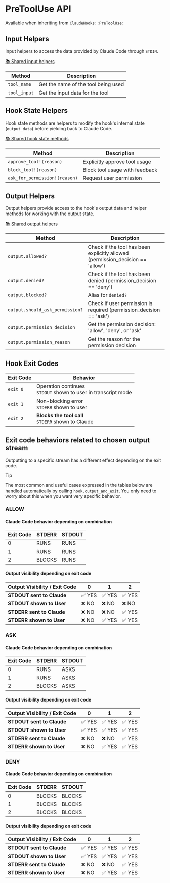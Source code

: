 # PreToolUse API

Available when inheriting from `ClaudeHooks::PreToolUse`:

## Input Helpers
Input helpers to access the data provided by Claude Code through `STDIN`.

[📚 Shared input helpers](COMMON.md#input-helpers)

| Method | Description |
|--------|-------------|
| `tool_name` | Get the name of the tool being used |
| `tool_input` | Get the input data for the tool |

## Hook State Helpers
Hook state methods are helpers to modify the hook's internal state (`output_data`) before yielding back to Claude Code.

[📚 Shared hook state methods](COMMON.md#hook-state-methods)

| Method | Description |
|--------|-------------|
| `approve_tool!(reason)` | Explicitly approve tool usage |
| `block_tool!(reason)` | Block tool usage with feedback |
| `ask_for_permission!(reason)` | Request user permission |

## Output Helpers
Output helpers provide access to the hook's output data and helper methods for working with the output state.

[📚 Shared output helpers](COMMON.md#output-helpers)

| Method | Description |
|--------|-------------|
| `output.allowed?` | Check if the tool has been explicitly allowed (permission_decision == 'allow') |
| `output.denied?` | Check if the tool has been denied (permission_decision == 'deny') |
| `output.blocked?` | Alias for `denied?` |
| `output.should_ask_permission?` | Check if user permission is required (permission_decision == 'ask') |
| `output.permission_decision` | Get the permission decision: 'allow', 'deny', or 'ask' |
| `output.permission_reason` | Get the reason for the permission decision |

## Hook Exit Codes

| Exit Code | Behavior |
|-----------|----------|
| `exit 0` | Operation continues<br/>`STDOUT` shown to user in transcript mode |
| `exit 1` | Non-blocking error<br/>`STDERR` shown to user |
| `exit 2` | **Blocks the tool call**<br/>`STDERR` shown to Claude |

## Exit code behaviors related to chosen output stream
Outputting to a specific stream has a different effect depending on the exit code.

> [!TIP]
> The most common and useful cases expressed in the tables below are handled automatically by calling `hook.output_and_exit`. 
> You only need to worry about this when you want very specific behavior.

### ALLOW

#### Claude Code behavior depending on combination

| Exit Code  | STDERR | STDOUT |
|------------|--------|--------|
| 0          | RUNS   | RUNS   |
| 1          | RUNS   | RUNS   |
| 2          | BLOCKS | RUNS   |

#### Output visibility depending on exit code

| Output Visibility / Exit Code | 0     | 1     | 2       |
|-------------------------------|-------|-------|---------|
| **STDOUT sent to Claude**     | ✅ YES | ✅ YES | ✅ YES |
| **STDOUT shown to User**      | ❌ NO  | ❌ NO  | ❌ NO  |
| **STDERR sent to Claude**     | ❌ NO  | ❌ NO  | ✅ YES |
| **STDERR shown to User**      | ❌ NO  | ✅ YES | ✅ YES |

### ASK

#### Claude Code behavior depending on combination

| Exit Code  | STDERR | STDOUT |
|------------|--------|--------|
| 0          | RUNS   | ASKS   |
| 1          | RUNS   | ASKS   |
| 2          | BLOCKS | ASKS   |

#### Output visibility depending on exit code

| Output Visibility / Exit Code | 0     | 1     | 2       |
|-------------------------------|-------|-------|---------|
| **STDOUT sent to Claude**     | ✅ YES | ✅ YES | ✅ YES |
| **STDOUT shown to User**      | ✅ YES | ✅ YES | ✅ YES |
| **STDERR sent to Claude**     | ❌ NO  | ❌ NO  | ✅ YES |
| **STDERR shown to User**      | ❌ NO  | ✅ YES | ✅ YES |

### DENY

#### Claude Code behavior depending on combination

| Exit Code  | STDERR | STDOUT |
|------------|--------|--------|
| 0          | BLOCKS | BLOCKS |
| 1          | BLOCKS | BLOCKS |
| 2          | BLOCKS | BLOCKS |

#### Output visibility depending on exit code

| Output Visibility / Exit Code | 0     | 1     | 2       |
|-------------------------------|-------|-------|---------|
| **STDOUT sent to Claude**     | ✅ YES | ✅ YES | ✅ YES |
| **STDOUT shown to User**      | ✅ YES | ✅ YES | ✅ YES |
| **STDERR sent to Claude**     | ❌ NO  | ❌ NO  | ✅ YES |
| **STDERR shown to User**      | ❌ NO  | ✅ YES | ✅ YES |